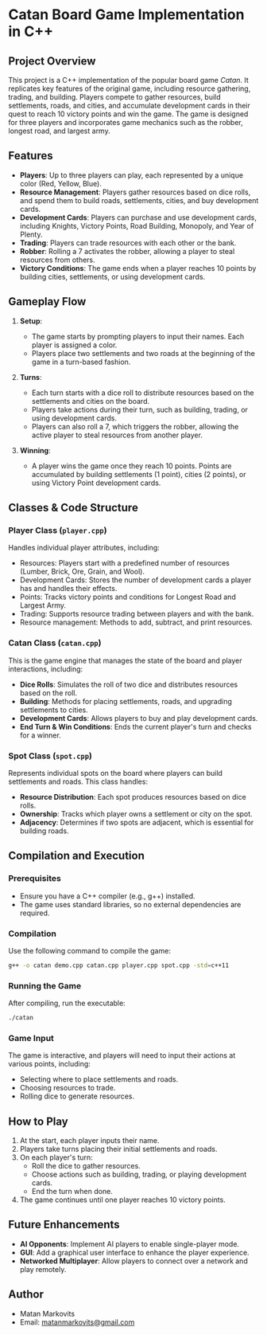 # **Catan Board Game Implementation in C++**

## **Project Overview**
This project is a C++ implementation of the popular board game *Catan*. It replicates key features of the original game, including resource gathering, trading, and building. Players compete to gather resources, build settlements, roads, and cities, and accumulate development cards in their quest to reach 10 victory points and win the game. The game is designed for three players and incorporates game mechanics such as the robber, longest road, and largest army.

## **Features**
- **Players**: Up to three players can play, each represented by a unique color (Red, Yellow, Blue).
- **Resource Management**: Players gather resources based on dice rolls, and spend them to build roads, settlements, cities, and buy development cards.
- **Development Cards**: Players can purchase and use development cards, including Knights, Victory Points, Road Building, Monopoly, and Year of Plenty.
- **Trading**: Players can trade resources with each other or the bank.
- **Robber**: Rolling a 7 activates the robber, allowing a player to steal resources from others.
- **Victory Conditions**: The game ends when a player reaches 10 points by building cities, settlements, or using development cards.

## **Gameplay Flow**
1. **Setup**: 
   - The game starts by prompting players to input their names. Each player is assigned a color.
   - Players place two settlements and two roads at the beginning of the game in a turn-based fashion.

2. **Turns**:
   - Each turn starts with a dice roll to distribute resources based on the settlements and cities on the board.
   - Players take actions during their turn, such as building, trading, or using development cards.
   - Players can also roll a 7, which triggers the robber, allowing the active player to steal resources from another player.
   
3. **Winning**:
   - A player wins the game once they reach 10 points. Points are accumulated by building settlements (1 point), cities (2 points), or using Victory Point development cards.

## **Classes & Code Structure**

### **Player Class (`player.cpp`)**
Handles individual player attributes, including:
- Resources: Players start with a predefined number of resources (Lumber, Brick, Ore, Grain, and Wool).
- Development Cards: Stores the number of development cards a player has and handles their effects.
- Points: Tracks victory points and conditions for Longest Road and Largest Army.
- Trading: Supports resource trading between players and with the bank.
- Resource management: Methods to add, subtract, and print resources.

### **Catan Class (`catan.cpp`)**
This is the game engine that manages the state of the board and player interactions, including:
- **Dice Rolls**: Simulates the roll of two dice and distributes resources based on the roll.
- **Building**: Methods for placing settlements, roads, and upgrading settlements to cities.
- **Development Cards**: Allows players to buy and play development cards.
- **End Turn & Win Conditions**: Ends the current player's turn and checks for a winner.

### **Spot Class (`spot.cpp`)**
Represents individual spots on the board where players can build settlements and roads. This class handles:
- **Resource Distribution**: Each spot produces resources based on dice rolls.
- **Ownership**: Tracks which player owns a settlement or city on the spot.
- **Adjacency**: Determines if two spots are adjacent, which is essential for building roads.

## **Compilation and Execution**

### **Prerequisites**
- Ensure you have a C++ compiler (e.g., g++) installed.
- The game uses standard libraries, so no external dependencies are required.

### **Compilation**
Use the following command to compile the game:
```bash
g++ -o catan demo.cpp catan.cpp player.cpp spot.cpp -std=c++11
```

### **Running the Game**
After compiling, run the executable:
```bash
./catan
```

### **Game Input**
The game is interactive, and players will need to input their actions at various points, including:
- Selecting where to place settlements and roads.
- Choosing resources to trade.
- Rolling dice to generate resources.

## **How to Play**
1. At the start, each player inputs their name.
2. Players take turns placing their initial settlements and roads.
3. On each player's turn:
   - Roll the dice to gather resources.
   - Choose actions such as building, trading, or playing development cards.
   - End the turn when done.
4. The game continues until one player reaches 10 victory points.

## **Future Enhancements**
- **AI Opponents**: Implement AI players to enable single-player mode.
- **GUI**: Add a graphical user interface to enhance the player experience.
- **Networked Multiplayer**: Allow players to connect over a network and play remotely.

## **Author**
- Matan Markovits
- Email: matanmarkovits@gmail.com
